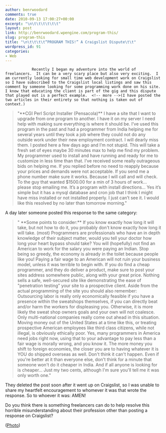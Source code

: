 ```yaml
---
author: benrwoodard
comments: true
date: 2010-09-13 17:00:27+00:00
excerpt: "\n\t\t\t\t\t\t"
layout: post
link: http://benrwoodard.wpengine.com/program-this/
slug: program-this
title: "\n\t\t\t\t“PROGRAM THIS!” A Craigslist Dispute\t\t"
wordpress_id: 91
categories:
- Web
---
```



				Recently I began my adventure into the world of freelancers.  It can be a very scary place but also very exciting.  I am currently looking for small time web development work on Craigslist so I have subscribed to the Craigslist local listings and saw this comment by someone looking for some programming work done on his site.  I know that educating the client is part of the gig and this dispute that played out is a perfect example.  <!-- more -->(I have posted the two articles in their entirety so that nothing is taken out of context.)



<blockquote>"**CGI Perl Script Installer (Pensacola)**
I have a site that I want to upgrade from one program to another. I have it on my server I need help with making sure everything is where it should be. I’ve used this program in the past and had a programmer from India helping me for several years until they took a job where they could not do any outside work under their new employment contract. I will dearly miss them. 
I posted here a few days ago and I’m not stupid. This will take a fresh set of eyes maybe 30 minutes max to help me find my problem. My programmer used to install and have running and ready for me to customize in less time than that. I’ve received some really outrageous bids on helping me. If you replied before no need to reapply because your prices and demands were not acceptable. If you send me a phone number make sure it works. Because I will call and will check. 
To the guy that wanted $1500.00 for a min of 3 hours of work… please stop emailing me. 
It’s a program with install directions… Yes it’s simple but it has a mysql database and cron job that I think I might have miss installed or not installed properly. I just can’t see it. 
I would like this resolved by no later than tomorrow morning." </blockquote>



A day later someone posted this response to the same category:





<blockquote>" **Some points to consider:** 
If you know exactly how long it will take, but not how to do it, you probably don't know exactly how long it will take. (most) Programmers are professionals who have an in depth knowledge of their subject matter, would you tell your doctor how long your heart bypass should take? 
You will (hopefully) not find an American to work for the salary you were paying an Indian. Stop being so greedy, the economy is already in the toilet because people like you! Paying a fair wage to an American will not ruin your business model, unless it was terrible to begin with. 
If you do find a cheap programmer, and they do deliver a product, make sure to post your sites address somewhere public, along with your great price. Nothing sells a safe, well-secured site like demonstrating the ease of "penetration testing" your site to a prospective client. 
Aside from the actual programming of the site you should also remember: 
Outsourcing labor is really only economically feasible if you have a presence within the sweatshops themselves, if you can directly beat and/or harm the workers for displeasing you. Otherwise, it is more likely the sweat shop owners goals and your own will not coalesce. Only multi-national companies really come out ahead in this situation. 
Moving money out of the United States at a time like this, or treating prospective American employees like third class citizens, while not illegal, is obviously ethically poor. Yes, many programmers in America need jobs right now, using that to your advantage to pay less than a fair wage is morally wrong, and you know it. 
The more money you shift to foreign economies, the closer you are to having whatever it is YOU do shipped overseas as well. Don't think it can't happen. Even if you're better at it than everyone else, don't think for a minute that someone won't do it cheaper in India. And if all anyone is looking for is cheaper... 
Just my two cents, although I'm sure you'll tell me it was only worth one."</blockquote>



They deleted the post soon after it went up on Craigslist, so I was unable to share my heartfelt encouragement to whomever it was that wrote the response.  So to whoever it was:  AMEN! 

Do you think there is something freelancers can do to help resolve this horrible misunderstanding about their profession other than posting a response on Craigslist?  

([Photo](http://www.judgejp.com/craigslist.jpg))
		
